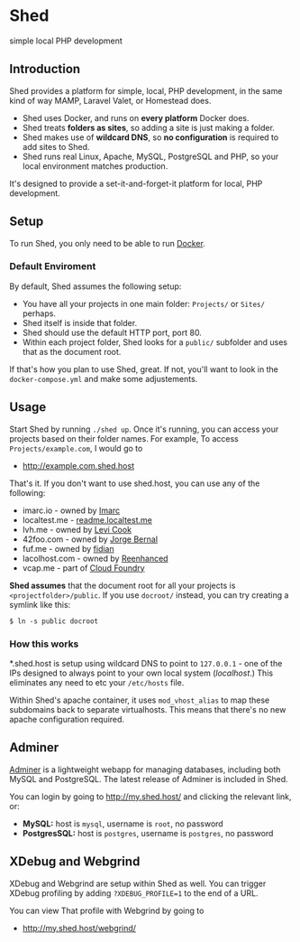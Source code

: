 Shed
====

simple local PHP development

Introduction
------------

Shed provides a platform for simple, local, PHP development, in the same kind of way MAMP, Laravel Valet, or Homestead does.

* Shed uses Docker, and runs on **every platform** Docker does.
* Shed treats **folders as sites**, so adding a site is just making a folder.
* Shed makes use of **wildcard DNS**, so **no configuration** is required to add sites to Shed.
* Shed runs real Linux, Apache, MySQL, PostgreSQL and PHP, so your local environment matches production.

It's designed to provide a set-it-and-forget-it platform for local, PHP development.


Setup
-----

To run Shed, you only need to be able to run [Docker](https://www.docker.com/).


### Default Enviroment

By default, Shed assumes the following setup:

* You have all your projects in one main folder: `Projects/` or `Sites/` perhaps.
* Shed itself is inside that folder.
* Shed should use the default HTTP port, port 80.
* Within each project folder, Shed looks for a `public/` subfolder and uses that as the document root.

If that's how you plan to use Shed, great. If not, you'll want to look in the
`docker-compose.yml` and make some adjustements.


Usage
-----

Start Shed by running `./shed up`. Once it's running, you can access your
projects based on their folder names. For example, To access
`Projects/example.com`, I would go to

* http://example.com.shed.host

That's it. If you don't want to use shed.host, you can use any of the following:

* imarc.io - owned by [Imarc](https://www.imarc.com)
* localtest.me - [readme.localtest.me](http://readme.localtest.me/)
* lvh.me - owned by [Levi Cook](https://gist.github.com/levicook/563675)
* 42foo.com - owned by [Jorge Bernal](https://jorgebernal.info/2009/07/17/42foo-virtual-hosts-web-development/)
* fuf.me - owned by [fidian](http://www.fidian.com/programming/public-dns-pointing-to-localhost)
* lacolhost.com - owned by [Reenhanced](http://blog.reenhanced.com/post/29566591244/developing-with-subdomains-just-got-a-lot-easier)
* vcap.me - part of [Cloud Foundry](https://github.com/cloudfoundry-attic/vcap)

**Shed assumes** that the document root for all your projects is
`<projectfolder>/public`. If you use `docroot/` instead, you can try creating a
symlink like this:

```
$ ln -s public docroot
```


### How this works

\*.shed.host is setup using wildcard DNS to point to `127.0.0.1` - one of the IPs designed to always point to your own local system (*localhost*.) This eliminates any need to etc your `/etc/hosts` file.

Within Shed's apache container, it uses `mod_vhost_alias` to map these subdomains back to separate virtualhosts. This means that there's no new apache configuration required.


Adminer
-------

[Adminer](https://www.adminer.org/) is a lightweight webapp for managing databases, including both MySQL and PostgreSQL. The latest release of Adminer is included in Shed.

You can login by going to http://my.shed.host/ and clicking the relevant link, or:

* **MySQL:** host is `mysql`, username is `root`, no password
* **PostgresSQL:** host is `postgres`, username is `postgres`, no password


XDebug and Webgrind
-------------------

XDebug and Webgrind are setup within Shed as well. You can trigger XDebug
profiling by adding `?XDEBUG_PROFILE=1` to the end of a URL.

You can view That profile with Webgrind by going to

* http://my.shed.host/webgrind/
